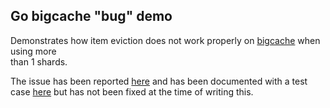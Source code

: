 ## Go bigcache "bug" demo

Demonstrates how item eviction does not work properly on [bigcache](https://github.com/allegro/bigcache) when using more  
than 1 shards.  


The issue has been reported [here](https://github.com/allegro/bigcache/issues/31) and has been documented with a test  
case [here](https://github.com/allegro/bigcache/pull/33/files) but has not been fixed at the time of writing this.